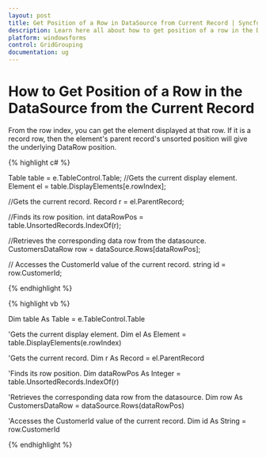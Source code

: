 ```yaml
---
layout: post
title: Get Position of a Row in DataSource from Current Record | Syncfusion
description: Learn here all about how to get position of a row in the DataSource from the current record of Syncfusion Windows Forms GridControl control and more.
platform: windowsforms
control: GridGrouping
documentation: ug
---
```


# How to Get Position of a Row in the DataSource from the Current Record

From the row index, you can get the element displayed at that row. If it is a record row, then the element's parent record's unsorted position will give the underlying DataRow position. 

 
{% highlight c# %}

Table table = e.TableControl.Table;
//Gets the current display element.
Element el = table.DisplayElements[e.rowIndex];

//Gets the current record.
Record r = el.ParentRecord;

//Finds its row position.
int dataRowPos = table.UnsortedRecords.IndexOf(r);

//Retrieves the corresponding data row from the datasource.
CustomersDataRow row = dataSource.Rows[dataRowPos];

// Accesses the CustomerId value of the current record.
string id = row.CustomerId;

{% endhighlight %}



{% highlight vb %}

Dim table As Table = e.TableControl.Table 

'Gets the current display element.
Dim el As Element = table.DisplayElements(e.rowIndex)

'Gets the current record. 
Dim r As Record = el.ParentRecord 

'Finds its row position.
Dim dataRowPos As Integer = table.UnsortedRecords.IndexOf(r)

'Retrieves the corresponding data row from the datasource. 
Dim row As CustomersDataRow = dataSource.Rows(dataRowPos)

'Accesses the CustomerId value of the current record. 
Dim id As String = row.CustomerId

{% endhighlight  %}